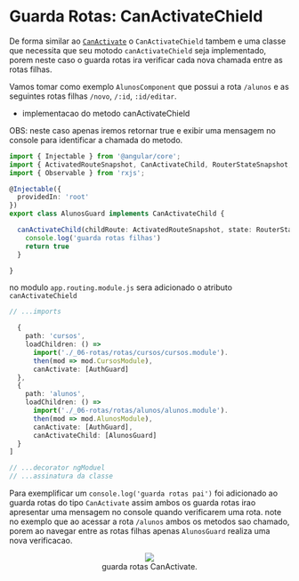 # Guarda Rotas: CanActivateChield

De forma similar ao [`CanActivate`](16-guarda-rotas-canactivate.md) o `CanActivateChield` tambem e uma classe que necessita que seu motodo `canActivateChield` seja implementado, porem neste caso o guarda rotas ira verificar cada nova chamada entre as rotas filhas.

Vamos tomar como exemplo `AlunosComponent` que possui a rota `/alunos` e as seguintes rotas filhas `/novo`, `/:id`, `:id/editar`.

- implementacao do metodo canActivateChield

OBS: neste caso apenas iremos retornar true e exibir uma mensagem no console para identificar a chamada do metodo.

```typescript
import { Injectable } from '@angular/core';
import { ActivatedRouteSnapshot, CanActivateChild, RouterStateSnapshot, UrlTree } from '@angular/router';
import { Observable } from 'rxjs';

@Injectable({
  providedIn: 'root'
})
export class AlunosGuard implements CanActivateChild {

  canActivateChild(childRoute: ActivatedRouteSnapshot, state: RouterStateSnapshot): boolean | UrlTree | Observable<boolean | UrlTree> | Promise<boolean | UrlTree> {
    console.log('guarda rotas filhas')
    return true
  }

}
```

no modulo `app.routing.module.js` sera adicionado o atributo `canActivateChield`

```typescript
// ...imports

  {
    path: 'cursos',
    loadChildren: () =>
      import('./_06-rotas/rotas/cursos/cursos.module').
      then(mod => mod.CursosModule),
      canActivate: [AuthGuard]
  },
  {
    path: 'alunos',
    loadChildren: () =>
      import('./_06-rotas/rotas/alunos/alunos.module').
      then(mod => mod.AlunosModule),
      canActivate: [AuthGuard],
      canActivateChild: [AlunosGuard]
  }
]

// ...decorator ngModuel
// ...assinatura da classe
```

Para exemplificar um `console.log('guarda rotas pai')` foi adicionado ao guarda rotas do tipo `CanActivate` assim ambos os guarda rotas irao apresentar uma mensagem no console quando verificarem uma rota. 
note no exemplo que ao acessar a rota `/alunos` ambos os metodos sao chamado, porem ao navegar entre as rotas filhas apenas `AlunosGuard` realiza uma nova verificacao.

<p align="center">
    <img src="img/guarda-rotas-canactivatechield.gif"><br>
    guarda rotas CanActivate.
</p>



